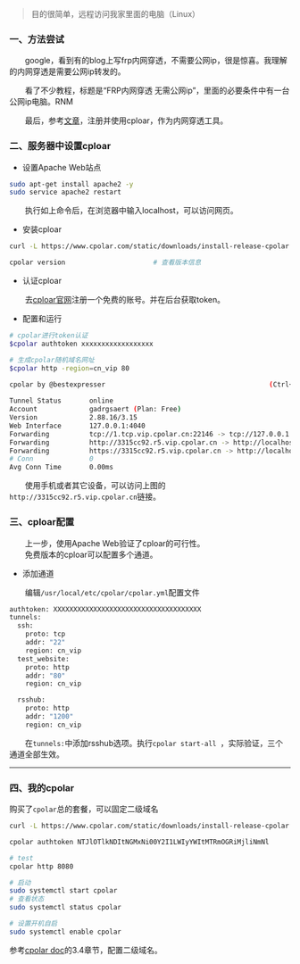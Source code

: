 > 目的很简单，远程访问我家里面的电脑（Linux）

### 一、方法尝试

&emsp;&emsp;google，看到有的blog上写frp内网穿透，不需要公网ip，很是惊喜。我理解的内网穿透是需要公网ip转发的。

&emsp;&emsp;看了不少教程，标题是“FRP内网穿透 无需公网ip”，里面的必要条件中有一台公网ip电脑。RNM

&emsp;&emsp;最后，参考[文章](https://zhuanlan.zhihu.com/p/385557237)，注册并使用cploar，作为内网穿透工具。

### 二、服务器中设置cploar

+ 设置Apache Web站点

```bash
sudo apt-get install apache2 -y
sudo service apache2 restart
```

&emsp;&emsp;执行如上命令后，在浏览器中输入localhost，可以访问网页。

+ 安装cploar

```bash
curl -L https://www.cpolar.com/static/downloads/install-release-cpolar.sh | sudo bash

cpolar version                      # 查看版本信息
```

+ 认证cploar

&emsp;&emsp;去[cploar官网](https://dashboard.cpolar.com/login)注册一个免费的账号。并在后台获取token。

+ 配置和运行
  
```bash
# cpolar进行token认证
$cpolar authtoken xxxxxxxxxxxxxxxxxx

# 生成cpolar随机域名网址
$cpolar http -region=cn_vip 80
```

```bash
cpolar by @bestexpresser                                         (Ctrl+C to quit)
                                                                                 
Tunnel Status       online                                                       
Account             gadrgsaert (Plan: Free)                                      
Version             2.88.16/3.15                                                 
Web Interface       127.0.0.1:4040                                               
Forwarding          tcp://1.tcp.vip.cpolar.cn:22146 -> tcp://127.0.0.1:22        
Forwarding          http://3315cc92.r5.vip.cpolar.cn -> http://localhost:80      
Forwarding          https://3315cc92.r5.vip.cpolar.cn -> http://localhost:80     
# Conn              0                                                            
Avg Conn Time       0.00ms
```

&emsp;&emsp;使用手机或者其它设备，可以访问上图的```http://3315cc92.r5.vip.cpolar.cn```链接。

### 三、cploar配置

&emsp;&emsp;上一步，使用Apache Web验证了cploar的可行性。  
&emsp;&emsp;免费版本的cploar可以配置多个通道。

+ 添加通道

&emsp;&emsp;编辑```/usr/local/etc/cpolar/cpolar.yml```配置文件

```bash
authtoken: XXXXXXXXXXXXXXXXXXXXXXXXXXXXXXXXXXXXX
tunnels:
  ssh:
    proto: tcp
    addr: "22"
    region: cn_vip
  test_website:
    proto: http
    addr: "80"
    region: cn_vip

  rsshub:
    proto: http
    addr: "1200"
    region: cn_vip
```

&emsp;&emsp;在```tunnels:```中添加rsshub选项。执行```cpolar start-all ```，实际验证，三个通道全部生效。


---

### 四、我的cpolar

购买了`cpolar`总的套餐，可以固定二级域名

```bash
curl -L https://www.cpolar.com/static/downloads/install-release-cpolar.sh | sudo bash

cpolar authtoken NTJlOTlkNDItNGMxNi00Y2I1LWIyYWItMTRmOGRiMjliNmNl

# test
cpolar http 8080
```

```bash
# 启动
sudo systemctl start cpolar
# 查看状态
sudo systemctl status cpolar

# 设置开机自启
sudo systemctl enable cpolar
```

参考[cpolar doc](https://www.cpolar.com/docs)的3.4章节，配置二级域名。
